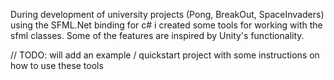 During development of university projects (Pong, BreakOut, SpaceInvaders) using the SFML.Net binding for c# i created some tools for working with the sfml classes. Some of the features are inspired by Unity's functionality.

// TODO: will add an example / quickstart project with some instructions on how to use these tools
